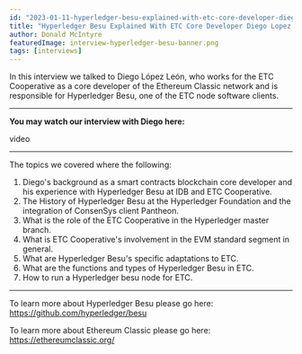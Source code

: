 ```yaml
---
id: "2023-01-11-hyperledger-besu-explained-with-etc-core-developer-diego-lopez-leon-en"
title: "Hyperledger Besu Explained With ETC Core Developer Diego Lopez Leon"
author: Donald McIntyre
featuredImage: interview-hyperledger-besu-banner.png
tags: [interviews]
---
```


In this interview we talked to Diego López León, who works for the ETC Cooperative as a core developer of the Ethereum Classic network and is responsible for Hyperledger Besu, one of the ETC node software clients.

---
**You may watch our interview with Diego here:**

video

---

The topics we covered where the following:

1. Diego's background as a smart contracts blockchain core developer and his experience with Hyperledger Besu at IDB and ETC Cooperative.
2. The History of Hyperledger Besu at the Hyperledger Foundation and the integration of ConsenSys client Pantheon.
3. What is the role of the ETC Cooperative in the Hyperledger master branch.
4. What is ETC Cooperative's involvement in the EVM standard segment in general.
5. What are Hyperledger Besu's specific adaptations to ETC.
6. What are the functions and types of Hyperledger Besu in ETC.
7. How to run a Hyperledger besu node for ETC.

---

To learn more about Hyperledger Besu please go here: https://github.com/hyperledger/besu

To learn more about Ethereum Classic please go here: https://ethereumclassic.org/
